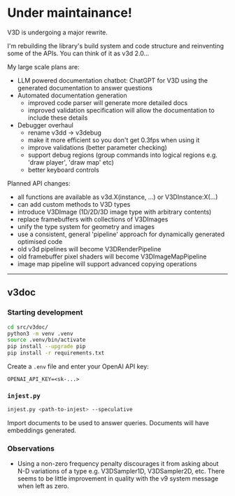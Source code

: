 
# Under maintainance!

V3D is undergoing a major rewrite.

I'm rebuilding the library's build system and code structure and reinventing
some of the APIs. You can think of it as v3d 2.0...

My large scale plans are:
* LLM powered documentation chatbot: ChatGPT for V3D using the generated documentation to answer questions
* Automated documentation generation
  * improved code parser will generate more detailed docs
  * improved validation specification will allow the documentation to include these details
* Debugger overhaul
  * rename v3dd -> v3debug
  * make it more efficient so you don't get 0.3fps when using it
  * improve validations (better parameter checking)
  * support debug regions (group commands into logical regions e.g. 'draw player', 'draw map' etc)
  * better keyboard controls

Planned API changes:
* all functions are available as v3d.X(instance, ...) or V3DInstance:X(...)
* can add custom methods to V3D types
* introduce V3DImage (1D/2D/3D image type with arbitrary contents)
* replace framebuffers with collections of V3DImages
* unify the type system for geometry and images
* use a consistent, general 'pipeline' approach for dynamically generated optimised code
* old v3d pipelines will become V3DRenderPipeline
* old framebuffer pixel shaders will become V3DImageMapPipeline
* image map pipeline will support advanced copying operations

--------------------------------------------------------------------------------

## v3doc

### Starting development

```sh
cd src/v3doc/
python3 -m venv .venv
source .venv/bin/activate
pip install --upgrade pip
pip install -r requirements.txt
```

Create a `.env` file and enter your OpenAI API key:

```
OPENAI_API_KEY=<sk-...>
```

### `injest.py`

```sh
injest.py <path-to-injest> --speculative
```

Import documents to be used to answer queries. Documents will have embeddings
generated.

### Observations

* Using a non-zero frequency penalty discourages it from asking about N-D
  variations of a type e.g. V3DSampler1D, V3DSampler2D, etc.
  There seems to be little improvement in quality with the v9 system message
  when left as zero.

